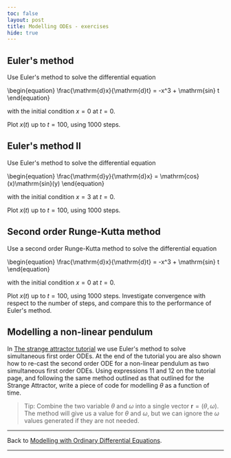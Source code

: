 ```yaml
---
toc: false
layout: post
title: Modelling ODEs - exercises
hide: true
---
```


## Euler's method

Use Euler's method to solve the differential equation

\begin{equation}
\frac{\mathrm{d}x}{\mathrm{d}t} = -x^3 + \mathrm{sin} t
\end{equation}

with the initial condition $x=0$ at $t=0$.

Plot $x(t)$ up to $t=100$, using 1000 steps.

## Euler's method II

Use Euler's method to solve the differential equation

\begin{equation}
\frac{\mathrm{d}y}{\mathrm{d}x} = \mathrm{cos}(x)\mathrm{sin}(y)
\end{equation}

with the initial condition $x=3$ at $t=0$.

Plot $x(t)$ up to $t=100$, using 1000 steps.

## Second order Runge-Kutta method

Use a second order Runge-Kutta method to solve the differential equation

\begin{equation}
\frac{\mathrm{d}x}{\mathrm{d}t} = -x^3 + \mathrm{sin} t
\end{equation}

with the initial condition $x=0$ at $t=0$.

Plot $x(t)$ up to $t=100$, using 1000 steps. Investigate convergence with respect to the number of steps, and compare this to the performance of Euler's method.

## Modelling a non-linear pendulum

In [The strange attractor tutorial](https://nu-cem.github.io/CompPhys/2021/08/02/Strange-Attractor) we use Euler's method to solve simultaneous first order ODEs. 
At the end of the tutorial you are also shown how to re-cast the second order ODE for a non-linear pendulum as two simultaneous first order ODEs. Using expressions 11 and 12
on the tutorial page, and following the same method outlined as that outlined for the Strange Attractor, write a piece of code for modelling $\theta$ as a function of time.

> Tip: Combine the two variable $\theta$ and $\omega$ into a single vector $\mathbf{r} = (\theta,\omega)$. The method will give us a value for $\theta$ and $\omega$, but we can ignore the $\omega$ values generated if they are not needed.

---

Back to [Modelling with Ordinary Differential Equations](https://nu-cem.github.io/CompPhys/2021/08/02/ODEs.html).

---
